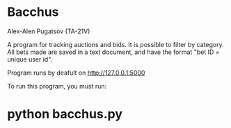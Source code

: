 # Bacchus
Alex-Alen Pugatsov (TA-21V)

A program for tracking auctions and bids. It is possible to filter by category. All bets made are saved in a text document, and have the format "bet ID = unique user id".

Program runs by deafult on http://127.0.0.1:5000

To run this program, you must run:
# python bacchus.py
